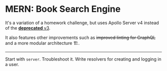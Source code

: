 # MERN: Book Search Engine

It's a variation of a homework challenge, but uses Apollo Server v4 instead of the [**deprecated** v3](https://www.apollographql.com/docs/apollo-server/v3/).

It also features other improvements such as ~~improved linting for GraphQL~~ and a more modular architecture 🏗️.

---

Start with `server`. Troubleshoot it. Write resolvers for creating and logging in a user.
